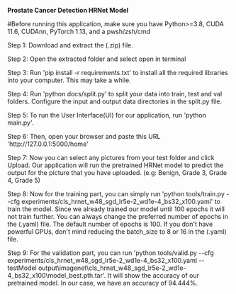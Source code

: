 <!-- HTML Codes by Quackit.com -->
<!DOCTYPE html>
<div class="container">
<p style="font-weight: bold;">Prostate Cancer Detection HRNet Model</p>
<p>#Before running this application, make sure you have Python>=3.8, CUDA 11.6, CUDAnn, PyTorch 1.13, and a pwsh/zsh/cmd</p>
<p></p>
<p>Step 1: Download and extract the (.zip) file.</p>
<p>Step 2: Open the extracted folder and select open in terminal</p>
<p>Step 3: Run 'pip install -r requirements.txt' to install all the required libraries into your computer. This may take a while.</p>
<p>Step 4: Run 'python docs/split.py' to split your data into train, test and val folders. Configure the input and output data directories in the split.py file.</p>
<p>Step 5: To run the User Interface(UI) for our application, run 'python main.py'.</p>
<p>Step 6: Then, open your browser and paste this URL 'http://127.0.0.1:5000/home'</p>
<p>Step 7: Now you can select any pictures from your test folder and click Upload. Our application will run the pretrained HRNet model to predict the output for the picture that you have uploaded. (e.g: Benign, Grade 3, Grade 4, Grade 5)</p>
<p>Step 8: Now for the training part, you can simply run 'python tools/train.py --cfg experiments/cls_hrnet_w48_sgd_lr5e-2_wd1e-4_bs32_x100.yaml' to train the model. Since we already trained our model until 100 epochs it will not train further. You can always change the preferred number of epochs in the (.yaml) file. The default number of epochs is 100. If you don't have powerful GPUs, don't mind reducing the batch_size to 8 or 16 in the (.yaml) file.</p>
<p>Step 9: For the validation part, you can run 'python tools/valid.py --cfg experiments/cls_hrnet_w48_sgd_lr5e-2_wd1e-4_bs32_x100.yaml --testModel output\imagenet\cls_hrnet_w48_sgd_lr5e-2_wd1e-4_bs32_x100\model_best.pth.tar'. It will show the accuracy of our pretrained model. In our case, we have an accuracy of 94.444%.</p>
</div>
